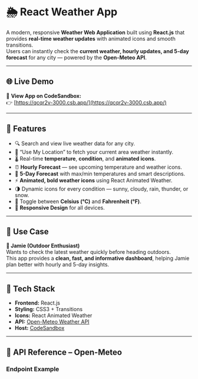 # 🌦️ React Weather App

A modern, responsive **Weather Web Application** built using **React.js** that provides **real-time weather updates** with animated icons and smooth transitions.  
Users can instantly check the **current weather, hourly updates, and 5-day forecast** for any city — powered by the **Open-Meteo API**.

---

## 🌐 Live Demo

🎯 **View App on CodeSandbox:**  
👉 [https://qcqr2v-3000.csb.app/](https://qcqr2v-3000.csb.app/)

---

## 🚀 Features

- 🔍 Search and view live weather data for any city.  
- 📍 “Use My Location” to fetch your current area weather instantly.  
- 🌡️ Real-time **temperature**, **condition**, and **animated icons**.  
- ⏰ **Hourly Forecast** — see upcoming temperature and weather icons.  
- 📅 **5-Day Forecast** with max/min temperatures and smart descriptions.  
- ⚡ **Animated, bold weather icons** using React Animated Weather.  
- 🌗 Dynamic icons for every condition — sunny, cloudy, rain, thunder, or snow.  
- 🔄 Toggle between **Celsius (°C)** and **Fahrenheit (°F)**.  
- 📱 **Responsive Design** for all devices.  

---

## 🧠 Use Case

**👤 Jamie (Outdoor Enthusiast)**  
Wants to check the latest weather quickly before heading outdoors.  
This app provides a **clean, fast, and informative dashboard**, helping Jamie plan better with hourly and 5-day insights.

---

## 🧩 Tech Stack

- **Frontend:** React.js  
- **Styling:** CSS3 + Transitions  
- **Icons:** React Animated Weather  
- **API:** [Open-Meteo Weather API](https://open-meteo.com/)  
- **Host:** [CodeSandbox]([https://codesandbox.io/](https://qcqr2v-3000.csb.app/))  

---

## 🧠 API Reference – Open-Meteo

### Endpoint Example
